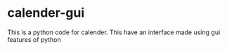 # calender-gui
This is a python code for calender. This have an interface made using gui features of python
